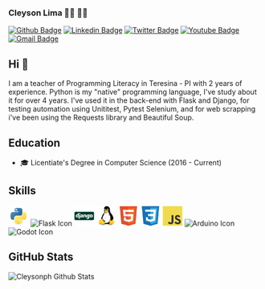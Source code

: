 ### Cleyson Lima 👨‍🏫 👨‍💻

[![Github Badge](https://img.shields.io/badge/-Github-000?style=flat-square&logo=Github&logoColor=white&link=https://github.com/cleysonph)](https://github.com/cleysonph)
[![Linkedin Badge](https://img.shields.io/badge/-LinkedIn-blue?style=flat-square&logo=Linkedin&logoColor=white&link=https://www.linkedin.com/in/cleysonph/)](https://www.linkedin.com/in/cleysonph/)
[![Twitter Badge](https://img.shields.io/badge/-Twitter-1ca0f1?style=flat-square&labelColor=1ca0f1&logo=twitter&logoColor=white&link=https://twitter.com/cleysonph)](https://twitter.com/cleysonph)
[![Youtube Badge](https://img.shields.io/badge/-YouTube-ff0000?style=flat-square&labelColor=ff0000&logo=youtube&logoColor=white&link=https://www.youtube.com/channel/UCTfZtpapCcKlvppWCAsYaPQ)](https://www.youtube.com/channel/UCTfZtpapCcKlvppWCAsYaPQ)
[![Gmail Badge](https://img.shields.io/badge/-Gmail-c14438?style=flat-square&logo=Gmail&logoColor=white&link=mailto:cleysonph@gmail.com)](mailto:cleysonph@gmail.com/)

## Hi 👋
 
I am a teacher of Programming Literacy in Teresina - PI with 2 years of experience.
Python is my "native" programming language, I've study about it for over 4 years. I've used it in the back-end with Flask and Django, for testing automation using Unititest, Pytest Selenium, and for web scrapping i've been using the Requests library and Beautiful Soup.

## Education

- 🎓 Licentiate's Degree in Computer Science (2016 - Current)

## Skills

<img src="https://github.com/devicons/devicon/blob/master/icons/python/python-original.svg" alt="Python Icon" width="40"> <img src="https://www.vectorlogo.zone/logos/pocoo_flask/pocoo_flask-icon.svg" alt="Flask Icon" width="40"> <img src="https://github.com/devicons/devicon/blob/master/icons/django/django-original.svg" alt="Django Icon" width="40"> <img src="https://github.com/devicons/devicon/blob/master/icons/linux/linux-original.svg" alt="Linux Icon" width="40"> <img src="https://github.com/devicons/devicon/blob/master/icons/html5/html5-original.svg" alt="HTML5 Icon" width="40"> <img src="https://github.com/devicons/devicon/blob/master/icons/css3/css3-original.svg" alt="CSS3 Icon" width="40"> <img src="https://github.com/devicons/devicon/blob/master/icons/javascript/javascript-original.svg" alt="JavaScript Icon" width="40"> <img src="https://www.vectorlogo.zone/logos/arduino/arduino-icon.svg" alt="Arduino Icon" width="40"> <img src="https://www.vectorlogo.zone/logos/godotengine/godotengine-icon.svg" alt="Godot Icon" width="40">

## GitHub Stats

![Cleysonph Github Stats](https://github-readme-stats.vercel.app/api?username=cleysonph&show_icons=true)
